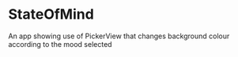 # StateOfMind
An app showing use of PickerView that changes background colour according to the mood selected
